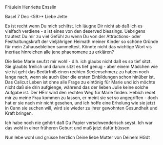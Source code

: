 Fräulein Henriette Ensslin

 Basel 7 Dec <59>*
Liebe Jette

Es ist recht wenn Du mich schiltst. Ich läugne Dir nicht ab daß ich es vielfach verdiene - s ist eines von den deserved blessings. Uebrigens trautest Du mir zu viel Gefühl zu wenn Du von der Attractions- oder Festhaltungskraft der vieljährigen Heimath meiner Kinder so schöne Gründe für mein Zuhausebleiben sammeltest. Könnte nicht das wichtige Wort vis inertiae hinreichen alle jene phaenomene zu erklären?

Die liebe Marie seufzt mir wohl - d.h. ich glaubs nicht daß es so tief sitzt. Sie glaubts freilich und darum sitzt es tief genug - aber einem Mädchen wie sie ist geht das Bedürfniß einen rechten Seelenschmerz zu haben noch lange nach, wenn sie auch über die ersten Einbildungen schon hinüber ist. Das Calicut Leben ist ohne alle Frage zu eintönig für Marie und ich möchte nicht daß sie drin aufgienge, während das der lieben Julie keine solche Aufgabe ist. Der HErr wird den rechten Weg für Marie finden. Hebich redet mir zu meine Frau kommen zu lassen, er meint sie sei so angegriffen - doch hat er sie nach mir nicht gesehen, und ich hoffe eine Erholung wie sie jetzt in Cann sie suchen will, wird sie wieder zu ihrer gewohnten Gesundheit und Kraft bringen.

Ich habe noch nie gehört daß Du Papier verschwenderisch seyst. Ich war das wohl in einer früheren Geburt und muß jetzt dafür büssen.

Nun lebe wohl und grüsse herzlich Deine liebe Mutter
 von Deinem HGdt

